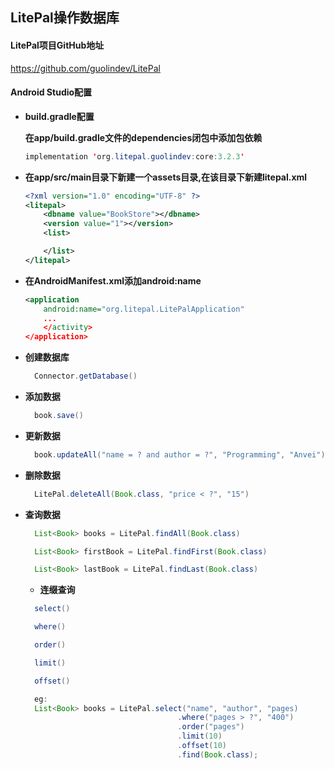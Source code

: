 ## **LitePal操作数据库**

#### LitePal项目GitHub地址

<https://github.com/guolindev/LitePal>

#### Android Studio配置

- **build.gradle配置**
    
    **在app/build.gradle文件的dependencies闭包中添加包依赖**

    ```java
    implementation 'org.litepal.guolindev:core:3.2.3'
    ```
- **在app/src/main目录下新建一个assets目录,在该目录下新建litepal.xml**
    ```xml
    <?xml version="1.0" encoding="UTF-8" ?>
    <litepal>
        <dbname value="BookStore"></dbname>
        <version value="1"></version>
        <list>

        </list>
    </litepal>
    ```
- **在AndroidManifest.xml添加android:name**
    ```xml
    <application
        android:name="org.litepal.LitePalApplication"
        ...
        </activity>
    </application>
    ```
- **创建数据库**
  ```java
    Connector.getDatabase()
  ```
- **添加数据**
  ```java
    book.save()
  ```
- **更新数据**
  ```java
    book.updateAll("name = ? and author = ?", "Programming", "Anvei")
  ```
- **删除数据**
  ```java
    LitePal.deleteAll(Book.class, "price < ?", "15")
  ```
- **查询数据**
  
  ```java
    List<Book> books = LitePal.findAll(Book.class)

    List<Book> firstBook = LitePal.findFirst(Book.class)

    List<Book> lastBook = LitePal.findLast(Book.class)
  ```

  - **连缀查询**
  ```java
    select()

    where()

    order()

    limit()

    offset()

    eg:
    List<Book> books = LitePal.select("name", "author", "pages)
                                    .where("pages > ?", "400")
                                    .order("pages")
                                    .limit(10)
                                    .offset(10)
                                    .find(Book.class);

    
  ```
